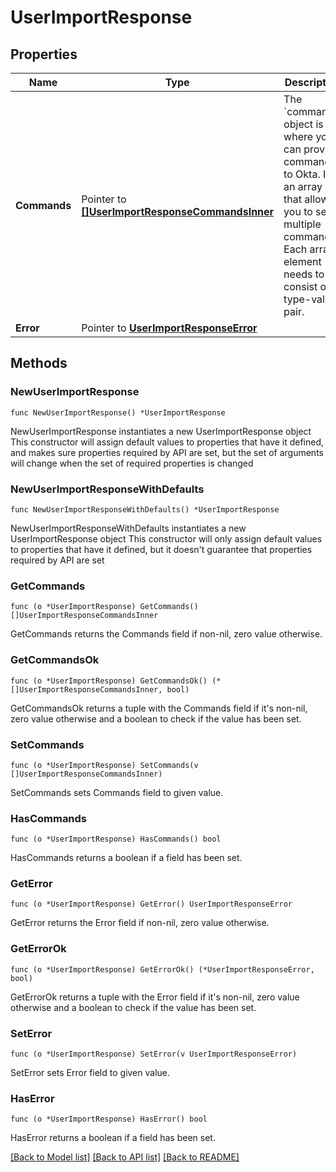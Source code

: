 # UserImportResponse

## Properties

Name | Type | Description | Notes
------------ | ------------- | ------------- | -------------
**Commands** | Pointer to [**[]UserImportResponseCommandsInner**](UserImportResponseCommandsInner.md) | The &#x60;commands&#x60; object is where you can provide commands to Okta. It is an array that allows you to send multiple commands. Each array element needs to consist of a type-value pair. | [optional] 
**Error** | Pointer to [**UserImportResponseError**](UserImportResponseError.md) |  | [optional] 

## Methods

### NewUserImportResponse

`func NewUserImportResponse() *UserImportResponse`

NewUserImportResponse instantiates a new UserImportResponse object
This constructor will assign default values to properties that have it defined,
and makes sure properties required by API are set, but the set of arguments
will change when the set of required properties is changed

### NewUserImportResponseWithDefaults

`func NewUserImportResponseWithDefaults() *UserImportResponse`

NewUserImportResponseWithDefaults instantiates a new UserImportResponse object
This constructor will only assign default values to properties that have it defined,
but it doesn't guarantee that properties required by API are set

### GetCommands

`func (o *UserImportResponse) GetCommands() []UserImportResponseCommandsInner`

GetCommands returns the Commands field if non-nil, zero value otherwise.

### GetCommandsOk

`func (o *UserImportResponse) GetCommandsOk() (*[]UserImportResponseCommandsInner, bool)`

GetCommandsOk returns a tuple with the Commands field if it's non-nil, zero value otherwise
and a boolean to check if the value has been set.

### SetCommands

`func (o *UserImportResponse) SetCommands(v []UserImportResponseCommandsInner)`

SetCommands sets Commands field to given value.

### HasCommands

`func (o *UserImportResponse) HasCommands() bool`

HasCommands returns a boolean if a field has been set.

### GetError

`func (o *UserImportResponse) GetError() UserImportResponseError`

GetError returns the Error field if non-nil, zero value otherwise.

### GetErrorOk

`func (o *UserImportResponse) GetErrorOk() (*UserImportResponseError, bool)`

GetErrorOk returns a tuple with the Error field if it's non-nil, zero value otherwise
and a boolean to check if the value has been set.

### SetError

`func (o *UserImportResponse) SetError(v UserImportResponseError)`

SetError sets Error field to given value.

### HasError

`func (o *UserImportResponse) HasError() bool`

HasError returns a boolean if a field has been set.


[[Back to Model list]](../README.md#documentation-for-models) [[Back to API list]](../README.md#documentation-for-api-endpoints) [[Back to README]](../README.md)


